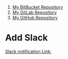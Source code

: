 1. [My BitBucket Repository](https://bitbucket.org/javid_alizada/m-sa2-08-19/src/master/)
2. [My GitLab Repository](https://gitlab.com/javid.alizade/m-sa2-08-19.git)
3. [My GitHub Repository](https://github.com/javid87/sa.it-academy.by.git)

# Add **Slack**
[Slack notification Link:](https://sa-itacademy-by.slack.com/messages/CKSNZL2LC)
